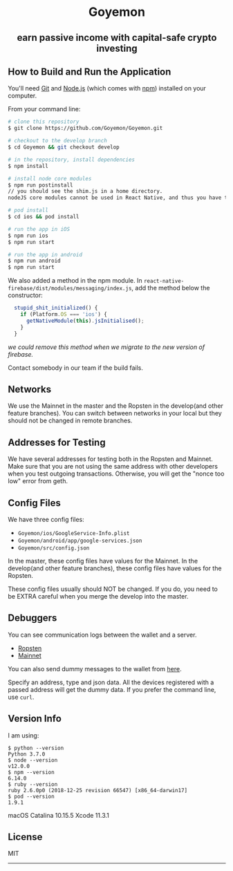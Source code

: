 <h1 align="center">Goyemon</h1>
<h2 align="center">earn passive income with capital-safe crypto investing<h2>

## How to Build and Run the Application

You'll need [Git](https://git-scm.com) and [Node.js](https://nodejs.org/en/download/) (which comes with [npm](http://npmjs.com)) installed on your computer.

From your command line:

```bash
# clone this repository
$ git clone https://github.com/Goyemon/Goyemon.git

# checkout to the develop branch
$ cd Goyemon && git checkout develop

# in the repository, install dependencies
$ npm install

# install node core modules
$ npm run postinstall
// you should see the shim.js in a home directory.
nodeJS core modules cannot be used in React Native, and thus you have to use some hacks: we use rn-nodeify module to use nodeJS core modules.

# pod install
$ cd ios && pod install

# run the app in iOS
$ npm run ios
$ npm run start

# run the app in android
$ npm run android
$ npm run start

```

We also added a method in the npm module. In `react-native-firebase/dist/modules/messaging/index.js`, add the method below the constructor:
```js
  stupid_shit_initialized() {
    if (Platform.OS === 'ios') {
      getNativeModule(this).jsInitialised();
    }
  }
```
_we could remove this method when we migrate to the new version of firebase._

Contact somebody in our team if the build fails.

## Networks
We use the Mainnet in the master and the Ropsten in the develop(and other feature branches). You can switch between networks in your local but they should not be changed in remote branches. 

## Addresses for Testing
We have several addresses for testing both in the Ropsten and Mainnet. Make sure that you are not using the same address with other developers when you test outgoing transactions. Otherwise, you will get the "nonce too low" error from geth. 

## Config Files
We have three config files:
- `Goyemon/ios/GoogleService-Info.plist`
- `Goyemon/android/app/google-services.json`
- `Goyemon/src/config.json`

In the master, these config files have values for the Mainnet. In the develop(and other feature branches), these config files have values for the Ropsten.

These config files usually should NOT be changed. If you do, you need to be EXTRA careful when you merge the develop into the master. 


## Debuggers
You can see communication logs between the wallet and a server.
- [Ropsten](http://[240d:1a:2a:1000:8e70:5aff:febd:4328]:31337/devs/)
- [Mainnet](http://51.89.42.181:31337/devs/)

You can also send dummy messages to the wallet from [here](http://51.89.42.181:31330/debugmsgs).

Specify an address, type and json data. All the devices registered with a passed address will get the dummy data. If you prefer the command line, use `curl`. 


## Version Info

I am using:
```
$ python --version
Python 3.7.0
$ node --version
v12.0.0
$ npm --version
6.14.0
$ ruby --version
ruby 2.6.0p0 (2018-12-25 revision 66547) [x86_64-darwin17]
$ pod --version
1.9.1
```

macOS Catalina 10.15.5
Xcode 11.3.1

## License

MIT

---
